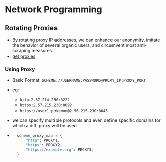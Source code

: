 # Network Programming

## Rotating Proxies

- By rotating proxy IP addresses, we can enhance our anonymity, imitate the behavior of several organic users, and circumvent most anti-scraping measures.
- [get proxies](https://free-proxy-list.net/)

### Using Proxy

- Basic Format: `SCHEME://USERNAME:PASSWORD@PROXY_IP:PROXY_PORT`
- eg:

  - `http:2.57.214.230:3222`
  - `https:2.57.215.230:8092`
  - `https://user1:pokemon@2.56.215.230:8045`

- we can specify multiple protocols and even define specific domains for which a diff. proxy will be used

- ```py
    scheme_proxy_map = {
        "http": PROXY1,
        "https": PROXY2,
        "https://example.org": PROXY3,
    }
  ```

